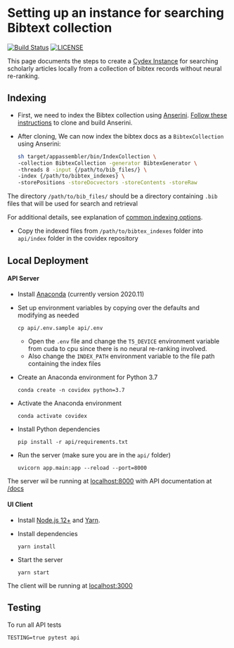 # Setting up an instance for searching Bibtext collection

[![Build Status](https://api.travis-ci.com/castorini/covidex.svg?branch=master)](https://travis-ci.org/castorini/covidex)
[![LICENSE](https://img.shields.io/badge/license-Apache-blue.svg?style=flat)](https://www.apache.org/licenses/LICENSE-2.0)

This page documents the steps to create a [Cydex Instance](http://cydex.ai) for searching scholarly articles locally from a collection of bibtex records without neural re-ranking.

## Indexing 

- First, we need to index the Bibtex collection using [Anserini](https://github.com/castorini/anserini). [Follow these instructions](https://github.com/castorini/anserini#getting-started) to clone and build Anserini.


- After cloning, We can now index the bibtex docs as a `BibtexCollection` using Anserini:

    ```bash
    sh target/appassembler/bin/IndexCollection \
    -collection BibtexCollection -generator BibtexGenerator \
    -threads 8 -input {/path/to/bib_files/} \
    -index {/path/to/bibtex_indexes} \
    -storePositions -storeDocvectors -storeContents -storeRaw
    ```

The directory `/path/to/bib_files/` should be a directory containing `.bib` files that will be used for search and retrieval

For additional details, see explanation of [common indexing options](common-indexing-options.md).

- Copy the indexed files from `/path/to/bibtex_indexes` folder into `api/index` folder in the covidex repository

## Local Deployment

#### API Server


- Install [Anaconda](https://docs.anaconda.com/anaconda/install) (currently version 2020.11)

- Set up environment variables by copying over the defaults and modifying as needed
    ```
    cp api/.env.sample api/.env
    ```
    - Open the `.env` file and change the `T5_DEVICE` environment variable from cuda to cpu since there is no neural re-ranking involved. 
    - Also change the `INDEX_PATH` environment variable to the file path containing the index files

- Create an Anaconda environment for Python 3.7
    ```
    conda create -n covidex python=3.7
    ```

- Activate the Anaconda environment
    ```
    conda activate covidex
    ```

- Install Python dependencies
    ```
    pip install -r api/requirements.txt
    ```

- Run the server (make sure you are in the `api/` folder)
    ```
    uvicorn app.main:app --reload --port=8000
    ```

The server wil be running at [localhost:8000](http://localhost:8000) with API documentation at [/docs](http://localhost:8000/docs)


#### UI Client

- Install  [Node.js 12+](https://nodejs.org/en/download/) and [Yarn](https://classic.yarnpkg.com/en/docs/install/).

- Install dependencies
    ```
    yarn install
    ```

- Start the server
    ```
    yarn start
    ```

The client will be running at [localhost:3000](http://localhost:3000)




## Testing

To run all API tests
```
TESTING=true pytest api
```
